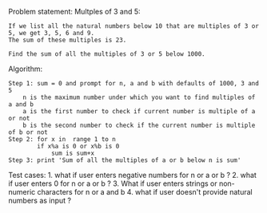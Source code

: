 Problem statement: Multples of 3 and 5:

	If we list all the natural numbers below 10 that are multiples of 3 or 5, we get 3, 5, 6 and 9. 
	The sum of these multiples is 23.

	Find the sum of all the multiples of 3 or 5 below 1000.

Algorithm:

	Step 1: sum = 0 and prompt for n, a and b with defaults of 1000, 3 and 5
		n is the maximum number under which you want to find multiples of a and b
		a is the first number to check if current number is multiple of a or not
		b is the second number to check if the current number is multiple of b or not
	Step 2: for x in  range 1 to n
			if x%a is 0 or x%b is 0
				sum is sum+x
	Step 3: print 'Sum of all the multiples of a or b below n is sum'

Test cases:
	1. what if user enters negative numbers for n or a or b ?
	2. what if user enters 0 for n or a or b ?
	3. What if user enters strings or non-numeric characters for n or a and b
	4. what if user doesn't provide natural numbers as input ? 
